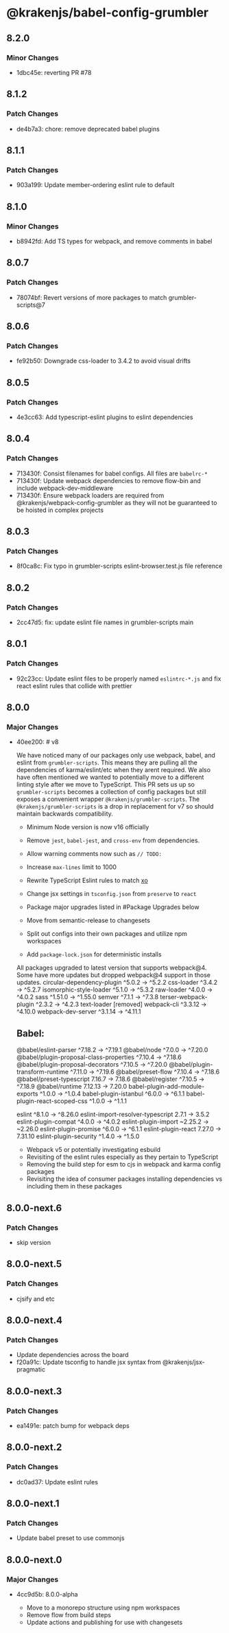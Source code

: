 # @krakenjs/babel-config-grumbler

## 8.2.0

### Minor Changes

- 1dbc45e: reverting PR #78

## 8.1.2

### Patch Changes

- de4b7a3: chore: remove deprecated babel plugins

## 8.1.1

### Patch Changes

- 903a199: Update member-ordering eslint rule to default

## 8.1.0

### Minor Changes

- b8942fd: Add TS types for webpack, and remove comments in babel

## 8.0.7

### Patch Changes

- 78074bf: Revert versions of more packages to match grumbler-scripts@7

## 8.0.6

### Patch Changes

- fe92b50: Downgrade css-loader to 3.4.2 to avoid visual drifts

## 8.0.5

### Patch Changes

- 4e3cc63: Add typescript-eslint plugins to eslint dependencies

## 8.0.4

### Patch Changes

- 713430f: Consist filenames for babel configs. All files are `babelrc-*`
- 713430f: Update webpack dependencies to remove flow-bin and include webpack-dev-middleware
- 713430f: Ensure webpack loaders are required from @krakenjs/webpack-config-grumbler as they will not be guaranteed to be hoisted in complex projects

## 8.0.3

### Patch Changes

- 8f0ca8c: Fix typo in grumbler-scripts eslint-browser.test.js file reference

## 8.0.2

### Patch Changes

- 2cc47d5: fix: update eslint file names in grumbler-scripts main

## 8.0.1

### Patch Changes

- 92c23cc: Update eslint files to be properly named `eslintrc-*.js` and fix react eslint rules that collide with prettier

## 8.0.0

### Major Changes

- 40ee200: # v8

  We have noticed many of our packages only use webpack, babel, and eslint from `grumbler-scripts`. This means they are pulling all the dependencies of karma/eslint/etc when they arent required. We also have often mentioned we wanted to potentially move to a different linting style after we move to TypeScript. This PR sets us up so `grumbler-scripts` becomes a collection of config packages but still exposes a convenient wrapper `@krakenjs/grumbler-scripts`. The `@krakenjs/grumbler-scripts` is a drop in replacement for v7 so should maintain backwards compatibility.

  - Minimum Node version is now v16 officially
  - Remove `jest`, `babel-jest`, and `cross-env` from dependencies.
  - Allow warning comments now such as `// TODO:`
  - Increase `max-lines` limit to 1000
  - Rewrite TypeScript Eslint rules to match [xo](https://github.com/xojs/xo)
  - Change jsx settings in `tsconfig.json` from `preserve` to `react`
  - Package major upgrades listed in #Package Upgrades below

  - Move from semantic-release to changesets
  - Split out configs into their own packages and utilize npm workspaces
  - Add `package-lock.json` for deterministic installs

  All packages upgraded to latest version that supports webpack@4. Some
  have more updates but dropped webpack@4 support in those updates.
  circular-dependency-plugin ^5.0.2 → ^5.2.2
  css-loader ^3.4.2 → ^5.2.7
  isomorphic-style-loader ^5.1.0 → ^5.3.2
  raw-loader ^4.0.0 → ^4.0.2
  sass ^1.51.0 → ^1.55.0
  semver ^7.1.1 → ^7.3.8
  terser-webpack-plugin ^2.3.2 → ^4.2.3
  text-loader [removed]
  webpack-cli ^3.3.12 → ^4.10.0
  webpack-dev-server ^3.1.14 → ^4.11.1

  ## Babel:

  @babel/eslint-parser ^7.18.2 → ^7.19.1
  @babel/node ^7.0.0 → ^7.20.0
  @babel/plugin-proposal-class-properties ^7.10.4 → ^7.18.6
  @babel/plugin-proposal-decorators ^7.10.5 → ^7.20.0
  @babel/plugin-transform-runtime ^7.11.0 → ^7.19.6
  @babel/preset-flow ^7.10.4 → ^7.18.6
  @babel/preset-typescript 7.16.7 → 7.18.6
  @babel/register ^7.10.5 → ^7.18.9
  @babel/runtime 7.12.13 → 7.20.0
  babel-plugin-add-module-exports ^1.0.0 → ^1.0.4
  babel-plugin-istanbul ^6.0.0 → ^6.1.1
  babel-plugin-react-scoped-css ^1.0.0 → ^1.1.1

  eslint ^8.1.0 → ^8.26.0
  eslint-import-resolver-typescript 2.7.1 → 3.5.2
  eslint-plugin-compat ^4.0.0 → ^4.0.2
  eslint-plugin-import ~2.25.2 → ~2.26.0
  eslint-plugin-promise ^6.0.0 → ^6.1.1
  eslint-plugin-react 7.27.0 → 7.31.10
  eslint-plugin-security ^1.4.0 → ^1.5.0

  - Webpack v5 or potentially investigating esbuild
  - Revisiting of the eslint rules especially as they pertain to TypeScript
  - Removing the build step for esm to cjs in webpack and karma config packages
  - Revisiting the idea of consumer packages installing dependencies vs including them in these packages

## 8.0.0-next.6

### Patch Changes

- skip version

## 8.0.0-next.5

### Patch Changes

- cjsify and etc

## 8.0.0-next.4

### Patch Changes

- Update dependencies across the board
- f20a91c: Update tsconfig to handle jsx syntax from @krakenjs/jsx-pragmatic

## 8.0.0-next.3

### Patch Changes

- ea1491e: patch bump for webpack deps

## 8.0.0-next.2

### Patch Changes

- dc0ad37: Update eslint rules

## 8.0.0-next.1

### Patch Changes

- Update babel preset to use commonjs

## 8.0.0-next.0

### Major Changes

- 4cc9d5b: 8.0.0-alpha

  - Move to a monorepo structure using npm workspaces
  - Remove flow from build steps
  - Update actions and publishing for use with changesets
